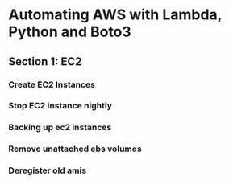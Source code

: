 # Automating AWS with Lambda, Python and Boto3

## Section 1: EC2
### Create EC2 Instances
### Stop EC2 instance nightly
### Backing up ec2 instances
### Remove unattached ebs volumes
### Deregister old amis